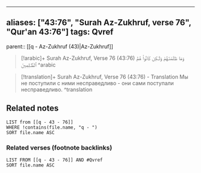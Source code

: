 
---
aliases: ["43:76", "Surah Az-Zukhruf, verse 76", "Qur'an 43:76"]
tags: Qvref
---

parent:: [[q - Az-Zukhruf (43)|Az-Zukhruf]]

> [!arabic]+ Surah Az-Zukhruf, Verse 76 (43:76)
> <span class="quran-arabic">وَمَا ظَلَمْنَـٰهُمْ وَلَـٰكِن كَانُوا۟ هُمُ ٱلظَّـٰلِمِينَ</span>
^arabic

> [!translation]+ Surah Az-Zukhruf, Verse 76 (43:76) - Translation
> Мы не поступили с ними несправедливо - они сами поступали несправедливо.
^translation



## Related notes
```dataview
LIST from [[q - 43 - 76]]
WHERE !contains(file.name, "q - ")
SORT file.name ASC
```

### Related verses (footnote backlinks)
```dataview
LIST FROM [[q - 43 - 76]] AND #Qvref
SORT file.name ASC
```

